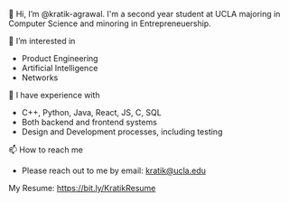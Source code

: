 👋 Hi, I’m @kratik-agrawal. I'm a second year student at UCLA majoring in Computer Science and minoring in Entrepreneuership.

👀 I’m interested in 
 - Product Engineering
 - Artificial Intelligence
 - Networks
 
🌱 I have experience with
 - C++, Python, Java, React, JS, C, SQL
 - Both backend and frontend systems
 - Design and Development processes, including testing
 
📫 How to reach me
 - Please reach out to me by email: kratik@ucla.edu

My Resume: https://bit.ly/KratikResume

<!---
kratik-agrawal/kratik-agrawal is a ✨ special ✨ repository because its `README.md` (this file) appears on your GitHub profile.
You can click the Preview link to take a look at your changes.
--->
